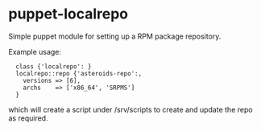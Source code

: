 puppet-localrepo
================

Simple puppet module for setting up a RPM package repository.

Example usage:

````
  class {'localrepo': }
  localrepo::repo {'asteroids-repo':,
    versions => [6],
    archs    => ['x86_64', 'SRPMS']
  }
````

which will create a script under /srv/scripts to create and update the
repo as required.
